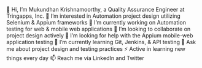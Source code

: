 👋 Hi, I’m Mukundhan Krishnamoorthy, a Quality Assurance Engineer at Tringapps, Inc.
👀 I’m interested in Automation project design utilizing Selenium & Appium frameworks
🔭 I’m currently working on Automation testing for web & mobile web applications
💞️ I’m looking to collaborate on project design actively
🤝 I’m looking for help with the Appium mobile-web application testing
🌱 I’m currently learning Git, Jenkins, & API testing 
💬 Ask me about project design and testing practices
⚡ Active in learning new things every day
📫 Reach me via LinkedIn and Twitter
